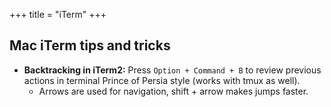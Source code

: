 +++
title = "iTerm"
+++

## Mac iTerm tips and tricks

- **Backtracking in iTerm2:** Press `Option + Command + B` to review previous actions in terminal Prince of Persia style (works with tmux as well).
  - Arrows are used for navigation, shift + arrow makes jumps faster.
